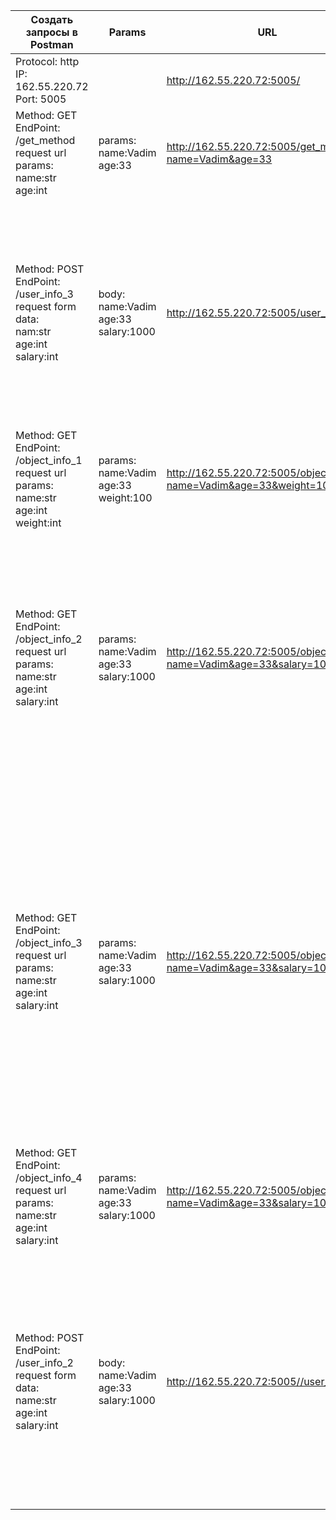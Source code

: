 |Создать запросы в Postman|Params|URL|Response|
|---|---|---|---|
|Protocol: http<br/>IP: 162.55.220.72<br/>Port: 5005||http://162.55.220.72:5005/|Hello!!!!!!!!!217.77.223.19|
|Method: GET<br/>EndPoint: /get_method<br/>request url params: <br/>name:str<br/>age:int|params:<br/>name:Vadim<br/>age:33|http://162.55.220.72:5005/get_method?name=Vadim&age=33|[<br/>“Vadim”,<br/>“33”<br/>]
|Method: POST<br/>EndPoint: /user_info_3<br/>request form data: <br/>nam:str<br/>age:int<br/>salary:int|body:<br/>name:Vadim<br/>age:33<br/>salary:1000|http://162.55.220.72:5005/user_info_3|{<br/>"age": "33",<br/>"family":<br/>{<br/>"children": [<br/>[<br/>"Alex",<br/>24<br/>[<br/>"Kate",<br/>12<br/>]<br/>],<br/>"u_salary_1_5_year": 4000<br/>},<br/>"name": "Vadim",<br/>"salary": 1000<br/>}|
|Method: GET<br/>EndPoint: /object_info_1<br/>request url params: <br/>name:str<br/>age:int<br/>weight:int|params:<br/>name:Vadim<br/>age:33<br/>weight:100|http://162.55.220.72:5005/object_info_1?name=Vadim&age=33&weight=100|{<br/>"age": 33,<br/>"daily_food": 1.2,<br/>"daily_sleep": 250.0,<br/>"name":"Vadim"<br/>}|
|Method: GET<br/>EndPoint: /object_info_2<br/>request url params: <br/>name:str<br/>age:int<br/>salary:int|params:<br/>name:Vadim<br/>age:33<br/>salary:1000|http://162.55.220.72:5005/object_info_2?name=Vadim&age=33&salary=1000|{<br/>"person": {<br/>"u_age": 33,<br/>"u_name": [<br/>"Vadim",<br/>1000,<br/>33<br/>],<br/>"u_salary_5_years": 4200.0<br/>},<br/>"qa_salary_after_1.5_year": 3300.0,<br/>"qa_salary_after_12_months": 2700.0,<br/>"qa_salary_after_3.5_years": 3800.0,<br/>"qa_salary_after_6_months": 2000,<br/>"start_qa_salary": 1000<br/>}|
|Method: GET<br/>EndPoint: /object_info_3<br/>request url params: <br/>name:str<br/>age:int<br/>salary:int|params:<br/>name:Vadim<br/>age:33<br/>salary:1000|http://162.55.220.72:5005/object_info_3?name=Vadim&age=33&salary=1000|{<br/>"age": "33",<br/>"family": {<br/>"children": [<br/>[<br/>"Alex",<br/>24<br/>],<br/>[<br/>"Kate",<br/>12<br/>]<br/>],<br/>"pets": {<br/>"cat": {<br/>"age": 3,<br/>"name": "Sunny"<br/>},<br/>"dog": {<br/>"age": 4,<br/>"name": "Luky"<br/>}<br/>},<br/>"u_salary_1_5_year": 4000<br/>},<br/>"name": "Vadim",<br/>"salary": 1000<br/>}|
|Method: GET<br/>EndPoint: /object_info_4<br/>request url params: <br/>name:str<br/>age:int<br/>salary:int|params:<br/>name:Vadim<br/>age:33<br/>salary:1000|http://162.55.220.72:5005/object_info_3?name=Vadim&age=33&salary=1000|{<br/>"age": 33,<br/>"name": "Vadim",<br/>"salary": [<br/>1000,<br/>"2000",<br/>"3000"<br/>]<br/>}|
|Method: POST<br/>EndPoint: /user_info_2<br/>request form data: <br/>name:str<br/>age:int<br/>salary:int|body:<br/>name:Vadim<br/>age:33<br/>salary:1000|http://162.55.220.72:5005//user_info_2|{<br/>"person": {<br/>"u_age": 33,<br/>"u_name": [<br/>"Vadim",<br/>1000,<br/>33<br/>],<br/>"u_salary_5_years": 4200.0<br/>},<br/>"qa_salary_after_1.5_year": 3300.0,<br/>"qa_salary_after_12_months": 2700.0,<br/>"qa_salary_after_3.5_years": 3800.0,<br/>"qa_salary_after_6_months": 2000,<br/>"start_qa_salary": 1000<br/>}|
